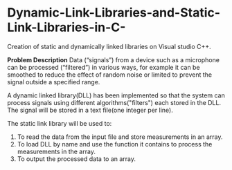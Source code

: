 # Dynamic-Link-Libraries-and-Static-Link-Libraries-in-C-

Creation of static and dynamically linked libraries on Visual studio C++.


**Problem Description**
Data (“signals”) from a device such as a microphone can be processed (“filtered”) in various ways, for example it can be smoothed to reduce the effect of random noise or limited to prevent the signal outside a specified range. 

A dynamic linked library(DLL) has been implemented so that the system can process signals using different algorithms("filters") each stored in the DLL. The signal will be stored in a text file(one integer per line).


The static link library will be used to:
 1. To read the data from the input file and store measurements in an array.
 2. To load DLL by name and use the function it contains to process the measurements in the array.
 3. To output the processed data to an array.
 
